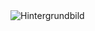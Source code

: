 <html>
<head>
  <meta charset="UTF-8">
  <meta name="viewport" content="width=device-width, initial-scale=1.0">
  <title>Ihre Website</title>
  <link rel="stylesheet" href="styles.css">
</head>
<body>
  <div class="header">
    <!-- Fügen Sie den Pfad zu Ihrem Bild ein -->
    <img src="pfad/zum/ihrbild.jpg" alt="Hintergrundbild">
  </div>

  <!-- Hier können Sie den Rest Ihrer Website-Inhalte hinzufügen -->

</body>
</html>
